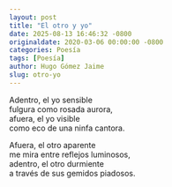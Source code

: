 ```yaml
---
layout: post
title: "El otro y yo"
date: 2025-08-13 16:46:32 -0800
originaldate: 2020-03-06 00:00:00 -0800
categories: Poesía
tags: [Poesía]
author: Hugo Gómez Jaime
slug: otro-yo
---
```


Adentro, el yo sensible  
fulgura como rosada aurora,  
afuera, el yo visible  
como eco de una ninfa cantora.  

Afuera, el otro aparente  
me mira entre reflejos luminosos,  
adentro, el otro durmiente  
a través de sus gemidos piadosos.
